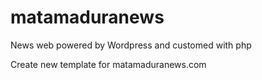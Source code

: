 # matamaduranews
News web powered by Wordpress and customed with php

Create new template for matamaduranews.com 
